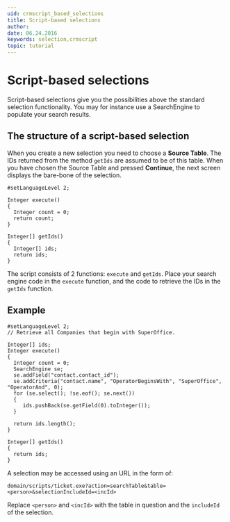 ```yaml
---
uid: crmscript_based_selections
title: Script-based selections
author:
date: 06.24.2016
keywords: selection,crmscript
topic: tutorial
---
```


# Script-based selections

Script-based selections give you the possibilities above the standard selection functionality. You may for instance use a SearchEngine to populate your search results.

## The structure of a script-based selection

When you create a new selection you need to choose a **Source Table**. The IDs returned from the method `getIds` are assumed to be of this table. When you have chosen the Source Table and pressed **Continue**, the next screen displays the bare-bone of the selection.

```crmscript
#setLanguageLevel 2;

Integer execute()
{
  Integer count = 0;
  return count;
}

Integer[] getIds()
{
  Integer[] ids;
  return ids;
}
```

The script consists of 2 functions: `execute` and `getIds`. Place your search engine code in the `execute` function, and the code to retrieve the IDs in the `getIds` function.

## Example

```crmscript
#setLanguageLevel 2;
// Retrieve all Companies that begin with SuperOffice.

Integer[] ids;
Integer execute()
{
  Integer count = 0;
  SearchEngine se;
  se.addField("contact.contact_id");
  se.addCriteria("contact.name", "OperatorBeginsWith", "SuperOffice", "OperatorAnd", 0);
  for (se.select(); !se.eof(); se.next())
  {
     ids.pushBack(se.getField(0).toInteger());
  }

  return ids.length();
}

Integer[] getIds()
{
  return ids;
}
```

A selection may be accessed using an URL in the form of:

`domain/scripts/ticket.exe?action=searchTable&table=<person>&selectionIncludeId=<incId>`

Replace `<person>` and `<incId>` with the table in question and the `includeId` of the selection.

